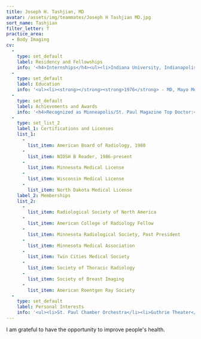 ```yaml
---
title: Joseph H. Tashjian, MD
avatar: /assets/img/teammates/Joseph H Tashjian MD.jpg
sort_name: Tashjian
filter_letter: T
practice_area:
  - Body Imaging
cv:
  - 
    type: set_default
    label: Residency and Fellowships
    info: '<h4>Internships</h4><ul><li>Indiana University, Indianapolis, IN, Radiology, 1976-1977</li></ul><h4>Residencies</h4><ul><li>Indiana University, Indianapolis, IN, Radiology, 1977-1980</li></ul><h4>Fellowships</h4><ul><li>Indiana University, Indianapolis, IN, Chest Radiology, 1979-1980<span></span></li></ul>'
  - 
    type: set_default
    label: Education
    info: '<ul><li><strong></strong><strong>1976</strong> - MD, Mayo Medical School, Rochester, MN</li><li><strong>1972</strong> - BA, University of Minnesota, Minneapolis, MN<span></span></li></ul>'
  - 
    type: set_default
    label: Achievements and Awards
    info: '<h4>Recognized as Minneapolis/St. Paul Magazine Top Doctor:</h4><ul><li>2014</li><li>2010</li><li>2009</li><li>2008</li><li>2007</li><li>2006</li><li>2004</li><li>2003</li><li>2001</li></ul><h4>Recognized as Minnesota Monthly Best Doctors for Women:</h4><ul><li>2013</li><li>2011</li></ul><h4>Community Service Award:</h4><ul><li>Ramsey County Medical Society<span></span></li></ul>'
  - 
    type: set_list_2
    label_1: Certifications and Licenses
    list_1:
      - 
        list_item: American Board of Radiology, 1980
      - 
        list_item: NIOSH B Reader, 1986-present
      - 
        list_item: Minnesota Medical License
      - 
        list_item: Wisconsin Medical License
      - 
        list_item: North Dakota Medical License
    label_2: Memberships
    list_2:
      - 
        list_item: Radiological Society of North America
      - 
        list_item: American College of Radiology Fellow
      - 
        list_item: Minnesota Radiological Society, Past President
      - 
        list_item: Minnesota Medical Association
      - 
        list_item: Twin Cities Medical Society
      - 
        list_item: Society of Thoracic Radiology
      - 
        list_item: Society of Breast Imaging
      - 
        list_item: American Roentgen Ray Society
  - 
    type: set_default
    label: Personal Interests
    info: '<ul><li>St. Paul Chamber Orchestra</li><li>Guthrie Theater</li><li>Gardening</li><li>Ceramics<span></span></li></ul>'
---
```

I am grateful to have the opportunity to improve people's health.